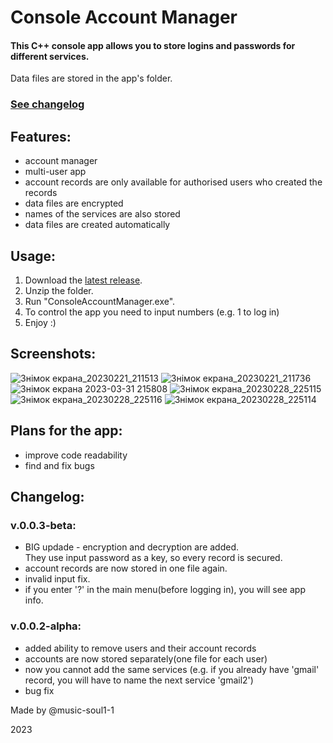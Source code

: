 # Console Account Manager
#### This C++ console app allows you to store logins and passwords for different services.

Data files are stored in the app's folder.

### [See changelog](https://github.com/music-soul1-1/ConsoleAccountManager#changelog)

## Features:
* account manager
* multi-user app
* account records are only available for authorised users who created the records
* data files are encrypted
* names of the services are also stored
* data files are created automatically

## Usage:
1. Download the [latest release](https://github.com/music-soul1-1/ConsoleAccountManager/releases).
2. Unzip the folder.
3. Run "ConsoleAccountManager.exe".
4. To control the app you need to input numbers (e.g. 1 to log in)
5. Enjoy :)

## Screenshots:

![Знімок екрана_20230221_211513](https://user-images.githubusercontent.com/72669184/220441132-52ba0741-9d1d-4333-b4ad-87c95266ddf8.png)
![Знімок екрана_20230221_211736](https://user-images.githubusercontent.com/72669184/220441232-04baa18b-2111-41dd-b0ee-fa802a1a5d04.png)
![Знімок екрана 2023-03-31 215808](https://user-images.githubusercontent.com/72669184/229206636-2bbca4b3-ee2e-49ed-b68f-4a31ddcf703e.png)
![Знімок екрана_20230228_225115](https://user-images.githubusercontent.com/72669184/221977450-6bdfb750-f226-4548-b6e7-d00b3413f7b9.png)
![Знімок екрана_20230228_225116](https://user-images.githubusercontent.com/72669184/221977460-621cf01a-687c-4028-9e69-0b4bfe4d76f6.png)
![Знімок екрана_20230228_225114](https://user-images.githubusercontent.com/72669184/221977212-ff4c1418-bad8-40e4-be0c-6045644f28d3.png)




## Plans for the app:
* improve code readability
* find and fix bugs


## Changelog:

### v.0.0.3-beta:
* BIG updade - encryption and decryption are added.  
They use input password as a key, so every record is secured.
* account records are now stored in one file again.
* invalid input fix.
* if you enter '?' in the main menu(before logging in), you will see app info.

### v.0.0.2-alpha:
* added ability to remove users and their account records
* accounts are now stored separately(one file for each user)
* now you cannot add the same services (e.g. if you already have 'gmail' record, you will have to name the next service 'gmail2')
* bug fix


Made by @music-soul1-1

2023
